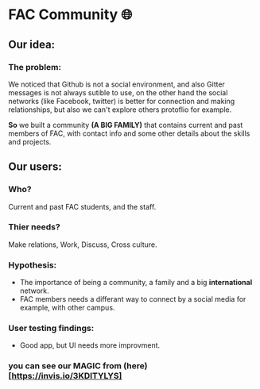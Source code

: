 # FAC Community :globe_with_meridians: 

## Our idea:
### The problem: 
We noticed that Github is not a social environment, and also Gitter messages is not always sutible to use, on the other hand the social networks (like Facebook, twitter) is better for connection and making relationships, but also we can't explore others protoflio for example.

**So** we built a community **(A BIG FAMILY)** that contains current and past members of FAC, with contact info and some other details about the skills and projects.

## Our users:
### Who? 
Current and past FAC students, and the staff.
### Thier needs?
Make relations, Work, Discuss, Cross culture.
### Hypothesis: 
* The importance of being a community, a family and a big **international** network.
*  FAC members needs a differant way to connect by a social media for example, with other campus. 

### User testing findings:
* Good app, but UI needs more improvment.




### you can see our MAGIC from (here)[https://invis.io/3KDITYLYS]
